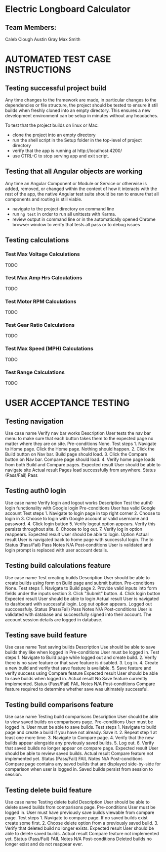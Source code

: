 # Electric Longboard Calculator
## Team Members:
Caleb Clough
Austin Gray
Max Smith

# AUTOMATED TEST CASE INSTRUCTIONS

## Testing successful project build
Any time changes to the framework are made, in particular changes to the dependencies or file structure, the project should be tested to ensure it still builds when freshly cloned into an empty directory. This ensures a new development environment can be setup in minutes without any headaches. 

To test that the project builds on linux or Mac:
 - clone the project into an empty directory
 - run the shell script in the Setup folder in the top-level of project directory
 - verify that the app is running at http://localhost:4200/
 - use CTRL-C to stop serving app and exit script. 


## Testing that all Angular objects are working
Any time an Angular Component or Module or Service or otherwise is added, removed, or changed within the context of how it interacts with the rest of the app, the native Angular test suite should be ran to ensure that all components and routing is still viable. 
 - navigate to the project directory on command line
 - run ```ng test``` in order to run all unittests with Karma. 
 - review output in command line or in the automatically opened Chrome browser window to verify that tests all pass or to debug issues

## Testing calculations
### Test Max Voltage Calculations
TODO

### Test Max Amp Hrs Calculations
TODO

### Test Motor RPM Calculations
TODO

### Test Gear Ratio Calculations
TODO

### Test Max Speed (MPH) Calculations
TODO

### Test Range Calculations
TODO

# USER ACCEPTANCE TESTING

## Testing navigation
Use case name
    Verify nav bar works
Description
    User tests the nav bar menu to make sure that each button takes them to the expected page no matter where they are on site.
Pre-conditions
    None.
Test steps
    1. Navigate to Home page. Click the Home page. Nothing should happen. 
    2. Click the Build button on Nav bar. Build page should load. 
    3. Click the Compare  button on Nav bar. Compare page should load. 
    4. Verify home page loads from both Build and Compare pages.
Expected result
    User should be able to navigate site
Actual result
    Pages load successfully from anywhere.
Status (Pass/Fail)
    Pass

## Testing auth0 login
Use case name
    Verify login and logout works
Description
    Test the auth0 login functionality with Google login
Pre-conditions
    User has valid Google account
Test steps
    1. Navigate to login page in top right corner
    2. Choose to login in
    3. Choose to login with Google account or valid username and password.
    4. Click login button
    5. Verify logout option appears. Verify this persists throughout site. 
    6. Choose to log out. 
    7. Verify log in option reappears.
Expected result
    User should be able to login. Option
Actual result
    User is navigated back to home page with successful login. The to
Status (Pass/Fail)
    Pass
Notes
    N/A
Post-conditions
    User is validated and login prompt is replaced with user account details. 

## Testing build calculations feature
Use case name
    Test creating builds
Description
    User should be able to create builds using form on Build page and submit button. 
Pre-conditions
    None. 
Test steps
    1. Navigate to Build page
    2. Provide valid inputs into form fields under the inputs section
    3. Click "Submit" button. 
    4. Click login button
Expected result
    User should be able to login
Actual result
    User is navigated to dashboard with successful login. Log out option appears. Logged out succcessfuly. 
Status (Pass/Fail)
    Pass
Notes
    N/A
Post-conditions
    User is validated with database and successfully signed into their account.
    The account session details are logged in database.

## Testing save build feature
Use case name
    Test saving builds
Description
    Use should be able to save builds they like when logged in
Pre-conditions
    User must be logged in. 
Test steps
    1. Navigate to Build page while logged out and create build. 
    2. Verify there is no save feature or that save feature is disabled. 
    3. Log in. 
    4. Create a new build and verify that save feature is available. 
    5. Save feature and verify success using Compare feature
Expected result
    User should be able to save builds when logged in. 
Actual result
    No Save feature currently implemented. 
Status (Pass/Fail)
    FAIL
Notes
    N/A
Post-conditions
    Compare feature required to determine whether save was ultimately successful. 

## Testing build comparisons feature

Use case name
    Testing build comparisons
Description
    User should be able to view saved builds on comparisons page. 
Pre-conditions
    User must be logged in. User must be able to save builds. 
Test steps
    1. Navigate to build page and create a build if you have not already. Save it. 
    2. Repeat step 1 at least one more time. 
    3. Navigate to Compare page. 
    4. Verify that the new builds appear alongside any previously saved builds. 
    5. Log out. 
    6. Verify that saved builds no longer appear on compare page. 
Expected result
    User should be able to review saved builds. 
Actual result
    Compare feature not implemented yet. 
Status (Pass/Fail)
    FAIL
Notes
    N/A
Post-conditions
    Compare page contains any saved builds that are displayed side-by-side for comparison when user is logged in. 
    Saved builds persist from session to session.

## Testing delete build feature

Use case name
    Testing delete build
Description
    User should be able to delete saved builds from comparisons page. 
Pre-conditions
    User must be logged in. User must have previously save builds viewable from compare page. 
Test steps
    1. Navigate to compare page. If no saved builds exist create some first. 
    2. Choose delete option from a previously saved build. 
    3. Verify that deleted build no longer exists. 
Expected result
    User should be able to delete saved builds. 
Actual result
    Compare feature not implemented yet. 
Status (Pass/Fail)
    FAIL
Notes
    N/A
Post-conditions
    Deleted builds no longer exist and do not reappear ever. 